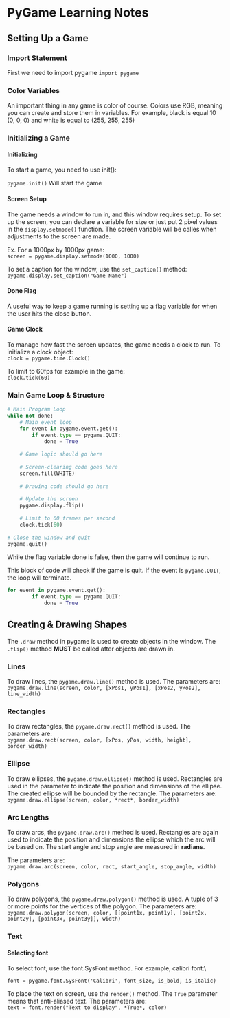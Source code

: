 # PyGame Learning Notes

## Setting Up a Game
### Import Statement
First we need to import pygame
`import pygame`

### Color Variables
An important thing in any game is color of course. Colors use RGB, meaning you can create and store them in variables. For example, black is equal 10 (0, 0, 0) and white is equal to (255, 255, 255)

### Initializing a Game
#### Initializing
To start a game, you need to use init():

`pygame.init()` Will start the game
#### Screen Setup
The game needs a window to run in, and this window requires setup. To set up the screen, you can declare a variable for size or just put 2 pixel values in the `display.setmode()` function. The screen variable will be calles when adjustments to the screen are made.

Ex. For a 1000px by 1000px game:\
`screen = pygame.display.setmode(1000, 1000)`

To set a caption for the window, use the `set_caption()` method:\
`pygame.display.set_caption("Game Name")`

#### Done Flag
A useful way to keep a game running is setting up a flag variable for when the user hits the close button. 

#### Game Clock 
To manage how fast the screen updates, the game needs a clock to run. To initialize a clock object:\
`clock = pygame.time.Clock()`

To limit to 60fps for example in the game:\
`clock.tick(60)`

### Main Game Loop & Structure
```py
# Main Program Loop 
while not done:
    # Main event loop
    for event in pygame.event.get():
        if event.type == pygame.QUIT:
            done = True
 
    # Game logic should go here
 
    # Screen-clearing code goes here
    screen.fill(WHITE)
 
    # Drawing code should go here
 
    # Update the screen
    pygame.display.flip()
 
    # Limit to 60 frames per second
    clock.tick(60)
 
# Close the window and quit
pygame.quit()
```

While the flag variable done is false, then the game will continue to run.

This block of code will check if the game is quit. If the event is `pygame.QUIT`, the loop will terminate.
```py
for event in pygame.event.get():
        if event.type == pygame.QUIT:
            done = True
```

## Creating & Drawing Shapes
The `.draw` method in pygame is used to create objects in the window. The `.flip()` method **MUST** be called after objects are drawn in. 

### Lines
To draw lines, the `pygame.draw.line()` method is used. The parameters are:\
`pygame.draw.line(screen, color, [xPos1, yPos1], [xPos2, yPos2], line_width)`

### Rectangles
To draw rectangles, the `pygame.draw.rect()` method is used. The parameters are:\
`pygame.draw.rect(screen, color, [xPos, yPos, width, height], border_width)`

### Ellipse
To draw ellipses, the `pygame.draw.ellipse()` method is used. Rectangles are used in the parameter to indicate the position and dimensions of the ellipse. The created ellipse will be bounded by the rectangle. The parameters are:\
`pygame.draw.ellipse(screen, color, *rect*, border_width)`

### Arc Lengths
To draw arcs, the `pygame.draw.arc()` method is used. Rectangles are again used to indicate the position and dimensions the ellipse which the arc will be based on. The start angle and stop angle are measured in **radians**.

The parameters are:\
`pygame.draw.arc(screen, color, rect, start_angle, stop_angle, width)`

### Polygons
To draw polygons, the `pygame.draw.polygon()` method is used. A tuple of 3 or more points for the vertices of the polygon. The parameters are:\
`pygame.draw.polygon(screen, color, [[point1x, point1y], [point2x, point2y], [point3x, point3y]], width)`

### Text
#### Selecting font
To select font, use the font.SysFont method. For example, calibri font:\

`font = pygame.font.SysFont('Calibri', font_size, is_bold, is_italic)`

To place the text on screen, use the `render()` method. The `True` parameter means that anti-aliased text. The parameters are:\
`text = font.render("Text to display", *True*, color)`


